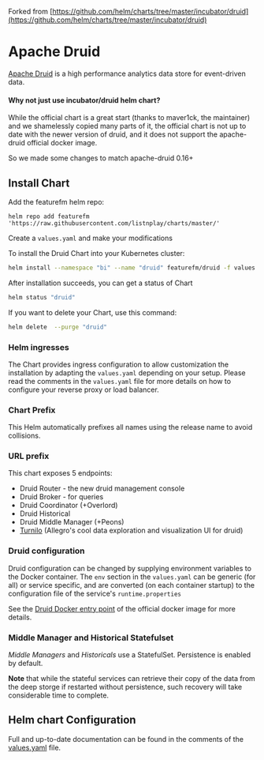 Forked from [https://github.com/helm/charts/tree/master/incubator/druid](https://github.com/helm/charts/tree/master/incubator/druid)

# Apache Druid

[Apache Druid](https://druid.apache.org/) is a high performance analytics data store for event-driven data.

#### Why not just use incubator/druid helm chart?

While the official chart is a great start (thanks to maver1ck, the maintainer) 
and we shamelessly copied many parts of it,
the official chart is not up to date with the newer version of druid,
and it does not support the apache-druid official docker image.

So we made some changes to match apache-druid 0.16+

## Install Chart

Add the featurefm helm repo:

```
helm repo add featurefm 'https://raw.githubusercontent.com/listnplay/charts/master/'
```

Create a `values.yaml` and make your modifications


To install the Druid Chart into your Kubernetes cluster:

```bash
helm install --namespace "bi" --name "druid" featurefm/druid -f values.yaml
```

After installation succeeds, you can get a status of Chart

```bash
helm status "druid"
```

If you want to delete your Chart, use this command:

```bash
helm delete  --purge "druid"
```

### Helm ingresses

The Chart provides ingress configuration to allow customization the installation by adapting
the `values.yaml` depending on your setup.
Please read the comments in the `values.yaml` file for more details on how to configure your reverse
proxy or load balancer.

### Chart Prefix

This Helm automatically prefixes all names using the release name to avoid collisions.

### URL prefix

This chart exposes 5 endpoints:

- Druid Router - the new druid management console
- Druid Broker - for queries
- Druid Coordinator (+Overlord)
- Druid Historical
- Druid Middle Manager (+Peons)
- [Turnilo](https://github.com/allegro/turnilo) (Allegro's cool data exploration and visualization UI for druid)


### Druid configuration

Druid configuration can be changed by supplying environment variables to the Docker container.
The `env` section in the `values.yaml` can be generic (for all) or service specific, 
and are converted (on each container startup)
to the configuration file of the service's `runtime.properties`



See the
[Druid Docker entry point](https://github.com/apache/druid/blob/master/distribution/docker/druid.sh)
of the official docker image for more details.

### Middle Manager and Historical Statefulset

_Middle Managers_ and _Historicals_ use a StatefulSet.
Persistence is enabled by default.

**Note** that while the stateful services can retrieve their copy of the data from the deep storge 
if restarted without persistence,
such recovery will take considerable time to complete.


## Helm chart Configuration


Full and up-to-date documentation can be found in the comments of the [values.yaml](values.yaml) file.

